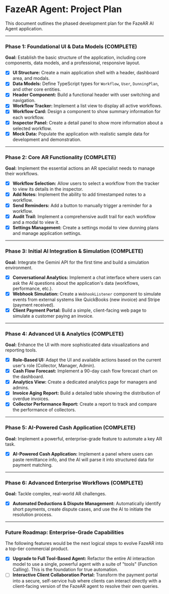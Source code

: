 # FazeAR Agent: Project Plan

This document outlines the phased development plan for the FazeAR AI Agent application.

---

### Phase 1: Foundational UI & Data Models (COMPLETE)
**Goal:** Establish the basic structure of the application, including core components, data models, and a professional, responsive layout.

-   [x] **UI Structure:** Create a main application shell with a header, dashboard area, and modals.
-   [x] **Data Models:** Define TypeScript types for `Workflow`, `User`, `DunningPlan`, and other core entities.
-   [x] **Header Component:** Build a functional header with user switching and navigation.
-   [x] **Workflow Tracker:** Implement a list view to display all active workflows.
-   [x] **Workflow Card:** Design a component to show summary information for each workflow.
-   [x] **Inspector Panel:** Create a detail panel to show more information about a selected workflow.
-   [x] **Mock Data:** Populate the application with realistic sample data for development and demonstration.

---

### Phase 2: Core AR Functionality (COMPLETE)
**Goal:** Implement the essential actions an AR specialist needs to manage their workflows.

-   [x] **Workflow Selection:** Allow users to select a workflow from the tracker to view its details in the inspector.
-   [x] **Add Notes:** Implement the ability to add timestamped notes to a workflow.
-   [x] **Send Reminders:** Add a button to manually trigger a reminder for a workflow.
-   [x] **Audit Trail:** Implement a comprehensive audit trail for each workflow and a modal to view it.
-   [x] **Settings Management:** Create a settings modal to view dunning plans and manage application settings.

---

### Phase 3: Initial AI Integration & Simulation (COMPLETE)
**Goal:** Integrate the Gemini API for the first time and build a simulation environment.

-   [x] **Conversational Analytics:** Implement a chat interface where users can ask the AI questions about the application's data (workflows, performance, etc.).
-   [x] **Webhook Simulation:** Create a `WebhookListener` component to simulate events from external systems like QuickBooks (new invoice) and Stripe (payment received).
-   [x] **Client Payment Portal:** Build a simple, client-facing web page to simulate a customer paying an invoice.

---

### Phase 4: Advanced UI & Analytics (COMPLETE)
**Goal:** Enhance the UI with more sophisticated data visualizations and reporting tools.

-   [x] **Role-Based UI:** Adapt the UI and available actions based on the current user's role (Collector, Manager, Admin).
-   [x] **Cash Flow Forecast:** Implement a 90-day cash flow forecast chart on the dashboard.
-   [x] **Analytics View:** Create a dedicated analytics page for managers and admins.
-   [x] **Invoice Aging Report:** Build a detailed table showing the distribution of overdue invoices.
-   [x] **Collector Performance Report:** Create a report to track and compare the performance of collectors.

---

### Phase 5: AI-Powered Cash Application (COMPLETE)
**Goal:** Implement a powerful, enterprise-grade feature to automate a key AR task.

-   [x] **AI-Powered Cash Application:** Implement a panel where users can paste remittance info, and the AI will parse it into structured data for payment matching.

---

### Phase 6: Advanced Enterprise Workflows (COMPLETE)
**Goal:** Tackle complex, real-world AR challenges.

-   [x] **Automated Deductions & Dispute Management:** Automatically identify short payments, create dispute cases, and use the AI to initiate the resolution process.

---

### Future Roadmap: Enterprise-Grade Capabilities

The following features would be the next logical steps to evolve FazeAR into a top-tier commercial product.

-   [x] **Upgrade to Full Tool-Based Agent:** Refactor the entire AI interaction model to use a single, powerful agent with a suite of "tools" (Function Calling). This is the foundation for true automation.
-   [ ] **Interactive Client Collaboration Portal:** Transform the payment portal into a secure, self-service hub where clients can interact directly with a client-facing version of the FazeAR agent to resolve their own queries.